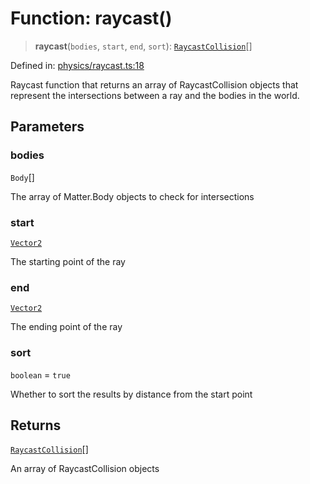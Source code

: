 # Function: raycast()

> **raycast**(`bodies`, `start`, `end`, `sort`): [`RaycastCollision`](../interfaces/RaycastCollision.md)[]

Defined in: [physics/raycast.ts:18](https://github.com/Forge-Game-Engine/Forge/blob/04af294b0d108e7e60d1ae9f40eaa3ca76ca176a/src/physics/raycast.ts#L18)

Raycast function that returns an array of RaycastCollision objects
that represent the intersections between a ray and the bodies in the world.

## Parameters

### bodies

`Body`[]

The array of Matter.Body objects to check for intersections

### start

[`Vector2`](../classes/Vector2.md)

The starting point of the ray

### end

[`Vector2`](../classes/Vector2.md)

The ending point of the ray

### sort

`boolean` = `true`

Whether to sort the results by distance from the start point

## Returns

[`RaycastCollision`](../interfaces/RaycastCollision.md)[]

An array of RaycastCollision objects
